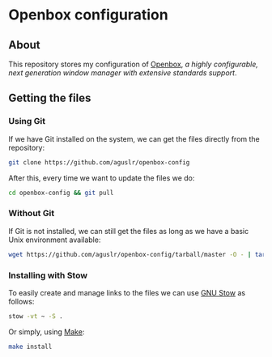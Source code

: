 # Openbox configuration

## About

This repository stores my configuration of [Openbox][openbox], *a highly
configurable, next generation window manager with extensive standards support*.

## Getting the files

### Using Git

If we have Git installed on the system, we can get the files directly from the
repository:

```sh
git clone https://github.com/aguslr/openbox-config
```

After this, every time we want to update the files we do:

```sh
cd openbox-config && git pull
```

### Without Git

If Git is not installed, we can still get the files as long as we have a basic
Unix environment available:

```sh
wget https://github.com/aguslr/openbox-config/tarball/master -O - | tar -xzv --strip-components 1 --exclude={README.md}
```

### Installing with Stow

To easily create and manage links to the files we can use [GNU Stow][stow] as
follows:

```sh
stow -vt ~ -S .
```

Or simply, using [Make][]:

```sh
make install
```


[make]: https://www.gnu.org/software/make/
[openbox]: http://openbox.org/
[stow]: https://www.gnu.org/software/stow/
